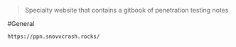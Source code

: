 > Specialty website that contains a gitbook of penetration testing notes


#General 

```
https://ppn.snovvcrash.rocks/
```